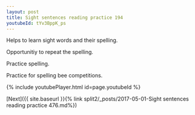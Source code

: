 ```yaml
---
layout: post
title: Sight sentences reading practice 194
youtubeId: tYv3BppK_ps
---
```

 
 
Helps to learn sight words and their spelling.

Opportunitiy to repeat the spelling. 

Practice spelling. 
 
Practice for spelling bee competitions. 
 
{% include youtubePlayer.html id=page.youtubeId %}
 
 

[Next]({{ site.baseurl }}{% link  split2/_posts/2017-05-01-Sight sentences reading practice 476.md%})
 
